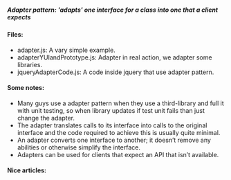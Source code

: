 ##### Adapter pattern: 'adapts' one interface for a class into one that a client expects

#### Files:
+ adapter.js: A vary simple example.
+ adapterYUIandPrototype.js: Adapter in real action, we adapter some libraries.
+ jqueryAdapterCode.js: A code inside jquery that use adapter pattern.

#### Some notes:
+ Many guys use a adapter pattern when they use a third-library and full it with unit testing, so when library updates if test unit fails than just change the adapter.
+ The adapter translates calls to its interface into calls to the original interface and the code required to achieve this is usually quite minimal.
+ An adapter converts one interface to another; it doesn’t remove any abilities or otherwise simplify the interface. 
+ Adapters can be used for clients that expect an API that isn’t available.

#### Nice articles:
